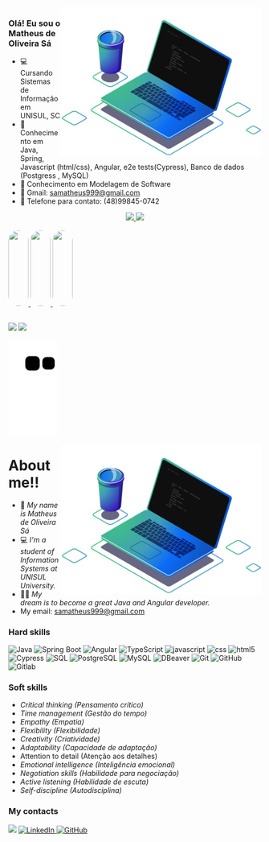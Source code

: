 <img src="https://raw.githubusercontent.com/090Raphael/imagens/86227742a4942ef2d095bfb6e68ad9767f208ef9/imagens/ilustra%C3%A7%C3%A3o%20de%20computador%202.png" alt="ilustração de um computador" min-width="400px" max-width="400px" width="400px" align="right">


### Olá! Eu sou o Matheus de Oliveira Sá


- 💻 Cursando Sistemas de Informação em UNISUL, SC
- 🌱 Conhecimento em Java, Spring, Javascript (html/css), Angular, e2e tests(Cypress), Banco de dados (Postgress , MySQL)
- 💾 Conhecimento em Modelagem de Software
- 📑 Gmail: samatheus999@gmail.com
- 📱 Telefone para contato: (48)99845-0742

<div align="center">
  <a href="https://github.com/MatheusOliveira04">
  <img height="180em" src="https://github-readme-stats.vercel.app/api?username=MatheusOliveira04&show_icons=true&theme=tokyonight&include_all_commits=true&count_private=true"/>
  <img height="180em" src="https://github-readme-stats.vercel.app/api/top-langs/?username=MatheusOliveira04&layout=compact&langs_count=7&theme=tokyonight"/>
</div>

<div style="display: inline_block"><br>
<img height="150" style="border-radius:50px;" width="40" src="https://cdn.jsdelivr.net/gh/devicons/devicon/icons/java/java-original.svg" />
<img height="150" style="border-radius:50px;" width="40" src="https://cdn.jsdelivr.net/gh/devicons/devicon/icons/mysql/mysql-original.svg" />
<img height="150" style="border-radius:50px;" width="40" src="https://cdn.jsdelivr.net/gh/devicons/devicon/icons/mysql/mysql-original-wordmark.svg" />               
  </div>
  
## <div>
<a href = "mailto:samatheus999@gmail.com"><img src="https://img.shields.io/badge/Gmail-D14836?style=for-the-badge&logo=gmail&logoColor=white" target="_blank"></a>
<a href="https://instagram.com/mattheus_osa" target="_blank"><img src="https://img.shields.io/badge/-Instagram-%23E4405F?style=for-the-badge&logo=instagram&logoColor=white" target="_blank"></a>


![snake gif](https://github.com/MatheusOliveira04/MatheusOliveira04/blob/output/github-contribution-grid-snake.svg)
</div>




<img src="https://raw.githubusercontent.com/090Raphael/imagens/86227742a4942ef2d095bfb6e68ad9767f208ef9/imagens/ilustra%C3%A7%C3%A3o%20de%20computador%202.png" alt="ilustração de um computador" min-width="400px" max-width="400px" width="400px" align="right">


# About me!!

- 🫡 *My name is Matheus de Oliveira Sá*
- 💻 *I'm a student of Information Systems at UNISUL University.*
- 👷‍♂️ *My dream is to become a great Java and Angular developer.*
- My email: samatheus999@gmail.com

### Hard skills

![Java](https://img.shields.io/badge/java-%23ED8B00.svg?style=for-the-badge&logo=openjdk&logoColor=white)
![Spring Boot](https://img.shields.io/badge/Spring%20Boot-%236DB33F.svg?style=for-the-badge&logo=springboot&logoColor=white)
![Angular](https://img.shields.io/badge/Angular-%23DD0031.svg?style=for-the-badge&logo=angular&logoColor=white)
![TypeScript](https://img.shields.io/badge/TypeScript-%232B7489.svg?style=for-the-badge&logo=typescript&logoColor=white)
![javascript](https://img.shields.io/badge/JavaScript-%23F7DF1C.svg?style=for-the-badge&logo=javascript&logoColor=black)
![css](https://img.shields.io/badge/CSS-%231572B6.svg?style=for-the-badge&logo=css3&logoColor=white)
![html5](https://img.shields.io/badge/HTML-%23E34F26.svg?style=for-the-badge&logo=html5&logoColor=white)
![Cypress](https://img.shields.io/badge/Cypress-%2313C72C.svg?style=for-the-badge&logo=cypress&logoColor=white)
![SQL](https://img.shields.io/badge/SQL-%23276F80.svg?style=for-the-badge&logo=sql&logoColor=white)
![PostgreSQL](https://img.shields.io/badge/PostgreSQL-%23316192.svg?style=for-the-badge&logo=postgresql&logoColor=white)
![MySQL](https://img.shields.io/badge/MySQL-%2300ff.svg?style=for-the-badge&logo=mysql&logoColor=white)
![DBeaver](https://img.shields.io/badge/DBeaver-%23000000.svg?style=for-the-badge&logo=dbeaver&logoColor=white)
![Git](https://img.shields.io/badge/Git-%23F05032.svg?style=for-the-badge&logo=git&logoColor=white)
![GitHub](https://img.shields.io/badge/GitHub-%23121011.svg?style=for-the-badge&logo=github&logoColor=white)
![Gitlab](https://img.shields.io/badge/GitLab-%231717.svg?style=for-the-badge&logo=gitlab&logoColor=white)

### Soft skills

- *Critical thinking (Pensamento crítico)*
- *Time management (Gestão do tempo)*
- *Empathy (Empatia)*
- *Flexibility (Flexibilidade)*
- *Creativity (Criatividade)*
- *Adaptability (Capacidade de adaptação)*
- Attention to detail (Atenção aos detalhes)
- *Emotional intelligence (Inteligência emocional)*
- *Negotiation skills (Habilidade para negociação)*
- *Active listening (Habilidade de escuta)*
- *Self-discipline (Autodisciplina)*

### My contacts

 <a href = "mailto:samatheus999@gmail.com"><img src="https://img.shields.io/badge/Gmail-D14836?style=for-the-badge&logo=gmail&logoColor=white" target="_blank"></a>
 <a href="https://www.linkedin.com/in/matheus-de-oliveira-sá-456278250" target="_blank">
  <img src="https://img.shields.io/badge/LinkedIn-%230A66C2?style=for-the-badge&logo=linkedin&logoColor=white" alt="LinkedIn">
</a>
<a href="https://github.com/MatheusOliveira04" target="_blank">
  <img src="https://img.shields.io/badge/GitHub-%23121011?style=for-the-badge&logo=github&logoColor=white" alt="GitHub">
</a>


